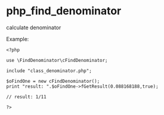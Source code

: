 # php_find_denominator
calculate denominator

Example: 

```
<?php

use \FindDenominator\cFindDenominator;

include "class_denominator.php";

$oFindOne = new cFindDenominator();
print "result: ".$oFindOne->fGetResult(0.088168188,true);

// result: 1/11

?>
```

